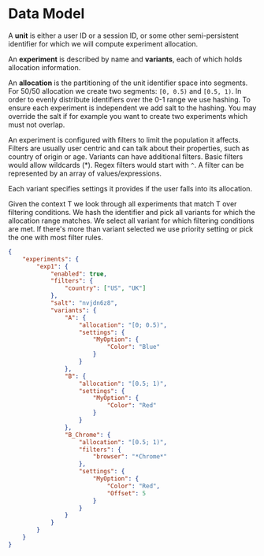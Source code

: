# Data Model

A **unit** is either a user ID or a session ID, or some other semi-persistent identifier for which we will compute experiment allocation.

An **experiment** is described by name and **variants**, each of which holds allocation information.

An **allocation** is the partitioning of the unit identifier space into segments. For 50/50 allocation we create two segments: `[0, 0.5)` and `[0.5, 1)`. In order to evenly distribute identifiers over the 0-1 range we use hashing. To ensure each experiment is independent we add salt to the hashing. You may override the salt if for example you want to create two experiments which must not overlap.

An experiment is configured with filters to limit the population it affects. Filters are usually user centric and can talk about their properties, such as country of origin or age. Variants can have additional filters. Basic filters would allow wildcards (*). Regex filters would start with `^`. A filter can be represented by an array of values/expressions.

Each variant specifies settings it provides if the user falls into its allocation.

Given the context T we look through all experiments that match T over filtering conditions. We hash the identifier and pick all variants for which the allocation range matches. We select all variant for which filtering conditions are met. If there's more than variant selected we use priority setting or pick the one with most filter rules.

```json
{
    "experiments": {
        "exp1": {
            "enabled": true,
            "filters": {
                "country": ["US", "UK"]
            },
            "salt": "nvjdn6z8",
            "variants": {
                "A": {
                    "allocation": "[0; 0.5)",
                    "settings": {
                        "MyOption": {
                            "Color": "Blue"
                        }
                    }
                },
                "B": {
                    "allocation": "[0.5; 1)",
                    "settings": {
                        "MyOption": {
                            "Color": "Red"
                        }
                    }
                },
                "B_Chrome": {
                    "allocation": "[0.5; 1)",
                    "filters": {
                        "browser": "*Chrome*"
                    },
                    "settings": {
                        "MyOption": {
                            "Color": "Red",
                            "Offset": 5
                        }
                    }
                }
            }
        }
    }
}
```
